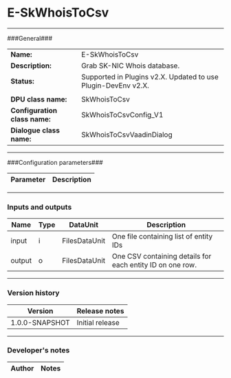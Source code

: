 # E-SkWhoisToCsv #
----------

###General###

|                              |                                                               |
|------------------------------|---------------------------------------------------------------|
|**Name:**                     |E-SkWhoisToCsv                                              |
|**Description:**              |Grab SK-NIC Whois database. |
|**Status:**                   |Supported in Plugins v2.X. Updated to use Plugin-DevEnv v2.X.       |
|                              |                                                               |
|**DPU class name:**           |SkWhoisToCsv     | 
|**Configuration class name:** |SkWhoisToCsvConfig_V1                           |
|**Dialogue class name:**      |SkWhoisToCsvVaadinDialog | 

***

###Configuration parameters###


|Parameter                        |Description                             |                                                        
|---------------------------------|----------------------------------------|

***

### Inputs and outputs ###

|Name                |Type       |DataUnit                         |Description                        |
|--------------------|-----------|---------------------------------|-----------------------------------|
|input |i |FilesDataUnit  |One file containing list of entity IDs |
|output|o |FilesDataUnit |One CSV containing details for each entity ID on one row. | 

***

### Version history ###

|Version            |Release notes                                   |
|-------------------|------------------------------------------------|
|1.0.0-SNAPSHOT              | Initial release |

***

### Developer's notes ###

|Author            |Notes                 |
|------------------|----------------------|

